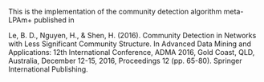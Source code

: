 This is the implementation of the community detection algorithm meta-LPAm+ published in

Le, B. D., Nguyen, H., & Shen, H. (2016). Community Detection in Networks with Less Significant Community Structure. In Advanced Data Mining and Applications: 12th International Conference, ADMA 2016, Gold Coast, QLD, Australia, December 12-15, 2016, Proceedings 12 (pp. 65-80). Springer International Publishing.

